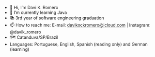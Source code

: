 - 👋 Hi, I’m Davi K. Romero
- 🧠 I’m currently learning Java
- 📚 3rd year of software engineering graduation
- 📫 How to reach me: E-mail: davikockromero@icloud.com | Instagram: @davik_romero
- 🗺️ Catanduva/SP/Brazil
- Languages: Portuguese, English, Spanish (reading only) and German (learning)

<!---
davidsonromero/davidsonromero is a ✨ special ✨ repository because its `README.md` (this file) appears on your GitHub profile.
You can click the Preview link to take a look at your changes.
--->
